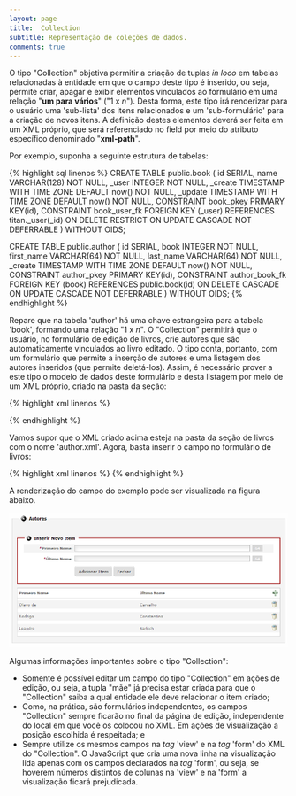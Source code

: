 ```yaml
---
layout: page
title:  Collection
subtitle: Representação de coleções de dados.
comments: true
---
```


O tipo "Collection" objetiva permitir a criação de tuplas *in loco* em tabelas relacionadas à entidade em que o campo deste tipo é inserido, ou seja, permite criar, apagar e exibir elementos vinculados ao formulário em uma relação "**um para vários**" ("1 x *n*"). Desta forma, este tipo irá renderizar para o usuário uma 'sub-lista' dos itens relacionados e um 'sub-formulário' para a criação de novos itens. A definição destes elementos deverá ser feita em um XML próprio, que será referenciado no field por meio do atributo específico denominado "**xml-path**".

Por exemplo, suponha a seguinte estrutura de tabelas:

{% highlight sql linenos %}
CREATE TABLE public.book (
  id SERIAL,
  name VARCHAR(128) NOT NULL,
  _user INTEGER NOT NULL,
  _create TIMESTAMP WITH TIME ZONE DEFAULT now() NOT NULL,
  _update TIMESTAMP WITH TIME ZONE DEFAULT now() NOT NULL,
  CONSTRAINT book_pkey PRIMARY KEY(id),
  CONSTRAINT book_user_fk FOREIGN KEY (_user)
    REFERENCES titan._user(_id)
    ON DELETE RESTRICT
    ON UPDATE CASCADE
    NOT DEFERRABLE
) WITHOUT OIDS;

CREATE TABLE public.author (
  id SERIAL,
  book INTEGER NOT NULL,
  first_name VARCHAR(64) NOT NULL,
  last_name VARCHAR(64) NOT NULL,
  _create TIMESTAMP WITH TIME ZONE DEFAULT now() NOT NULL,
  CONSTRAINT author_pkey PRIMARY KEY(id),
  CONSTRAINT author_book_fk FOREIGN KEY (book)
    REFERENCES public.book(id)
    ON DELETE CASCADE
    ON UPDATE CASCADE
    NOT DEFERRABLE
) WITHOUT OIDS;
{% endhighlight %}


Repare que na tabela 'author' há uma chave estrangeira para a tabela 'book', formando uma relação "1 x *n*". O "Collection" permitirá que o usuário, no formulário de edição de livros, crie autores que são automaticamente vinculados ao livro editado. O tipo conta, portanto, com um formulário que permite a inserção de autores e uma listagem dos autores inseridos (que permite deletá-los). Assim, é necessário prover a este tipo o modelo de dados deste formulário e desta listagem por meio de um XML próprio, criado na pasta da seção:

{% highlight xml linenos %}
<?xml version="1.0" encoding="UTF-8"?>
<view table="public.author" primary="id">
	<field type="Phrase" column="first_name" label="First Name | pt_BR: Primeiro Nome" />
	<field type="Phrase" column="last_name" label="Last Name | pt_BR: Último Nome" />
</view>
<form table="public.author" primary="id">
	<field type="Phrase" column="first_name" label="First Name | pt_BR: Primeiro Nome"
	max-length="64" required="true" />
	<field type="Phrase" column="last_name" label="Last Name | pt_BR: Último Nome"
	max-length="64" required="true" />
</form>
{% endhighlight %}

Vamos supor que o XML criado acima esteja na pasta da seção de livros com o nome 'author.xml'. Agora, basta inserir o campo no formulário de livros:

{% highlight xml linenos %}
<field type="Collection" id="_AUTHOR_" column="book" xml-path="author.xml" />
{% endhighlight %}

A renderização do campo do exemplo pode ser visualizada na figura abaixo.

![Campo do tipo "Collection".](/docs/images/image_21.png)

Algumas informações importantes sobre o tipo "Collection":

- Somente é possível editar um campo do tipo "Collection" em ações de edição, ou seja, a tupla "mãe" já precisa estar criada para que o "Collection" saiba a qual entidade ele deve relacionar o item criado;
- Como, na prática, são formulários independentes, os campos "Collection" sempre ficarão no final da página de edição, independente do local em que você os colocou no XML. Em ações de visualização a posição escolhida é respeitada; e
- Sempre utilize os mesmos campos na *tag* 'view' e na *tag* 'form' do XML do "Collection". O JavaScript que cria uma nova linha na visualização lida apenas com os campos declarados na *tag* 'form', ou seja, se hoverem números distintos de colunas na 'view' e na 'form' a visualização ficará prejudicada.
